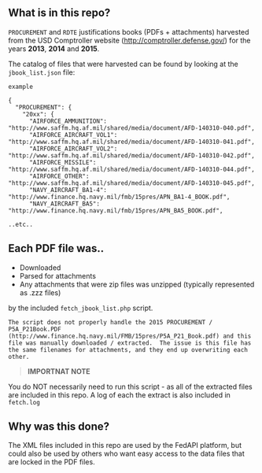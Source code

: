 ## What is in this repo?

`PROCUREMENT` and `RDTE` justifications books (PDFs + attachments) harvested from the USD Comptroller website (http://comptroller.defense.gov/) for the years **2013**, **2014** and **2015**.


The catalog of files that were harvested can be found by looking at the `jbook_list.json` file:


```
example

{
  "PROCUREMENT": {
    "20xx": {
      "AIRFORCE_AMMUNITION": "http://www.saffm.hq.af.mil/shared/media/document/AFD-140310-040.pdf",
      "AIRFORCE_AIRCRAFT_VOL1": "http://www.saffm.hq.af.mil/shared/media/document/AFD-140310-041.pdf",
      "AIRFORCE_AIRCRAFT_VOL2": "http://www.saffm.hq.af.mil/shared/media/document/AFD-140310-042.pdf",
      "AIRFORCE_MISSILE": "http://www.saffm.hq.af.mil/shared/media/document/AFD-140310-044.pdf",
      "AIRFORCE_OTHER": "http://www.saffm.hq.af.mil/shared/media/document/AFD-140310-045.pdf",
      "NAVY_AIRCRAFT_BA1-4": "http://www.finance.hq.navy.mil/fmb/15pres/APN_BA1-4_BOOK.pdf",
      "NAVY_AIRCRAFT_BA5": "http://www.finance.hq.navy.mil/fmb/15pres/APN_BA5_BOOK.pdf",

..etc..

```


## Each PDF file was..

- Downloaded
- Parsed for attachments
- Any attachments that were zip files was unzipped (typically represented as .zzz files)

by the included `fetch_jbook_list.php` script.

```
The script does not properly handle the 2015 PROCUREMENT / P5A_P21Book.PDF (http://www.finance.hq.navy.mil/FMB/15pres/P5A_P21_Book.pdf) and this file was manually downloaded / extracted.  The issue is this file has the same filenames for attachments, and they end up overwriting each other.
```

> **IMPORTNAT NOTE** 
>
You do NOT necessarily need to run this script - as all of the extracted files are included in this repo.  A log of each the extract is also included in `fetch.log`


## Why was this done?

The XML files included in this repo are used by the FedAPI platform, but could also be used by others who want easy access to the data files that are locked in the PDF files.
